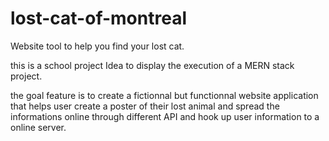 # lost-cat-of-montreal
Website tool to help you find your lost cat.

this is a school project Idea to display the execution of a MERN stack project. 

the goal feature is to create a fictionnal but functionnal website application that helps user create a poster of their lost animal and spread the informations online through different API and hook up user information to a online server.